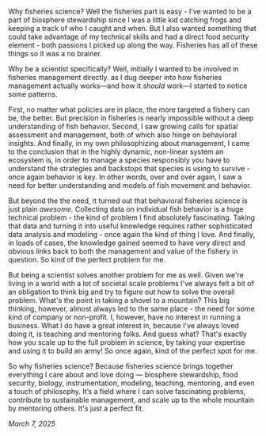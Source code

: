 Why fisheries science? Well the fisheries part is easy - I've wanted to be a part of biosphere stewardship since I was a little kid catching frogs and keeping a track of who I caught and when. But I also wanted something that could take advantage of my technical skills and had a direct food security element - both passions I picked up along the way. Fisheries has all of these things so it was a no brainer. 

Why be a scientist specifically? Well, initially I wanted to be involved in fisheries management directly. as I dug deeper into how fisheries management actually works—and how it _should_ work—I started to notice some patterns.

First, no matter what policies are in place, the more targeted a fishery can be, the better. But precision in fisheries is nearly impossible without a deep understanding of fish behavior. Second, I saw growing calls for spatial assessment and management, both of which also hinge on behavioral insights. And finally, in my own philosophizing about management, I came to the conclusion that in the highly dynamic, non-linear system an ecosystem is, in order to manage a species responsibly you have to understand the strategies and backstops that species is using to survive - once again behavior is key. In other words, over and over again, I saw a need for better understanding and models of fish movement and behavior.

But beyond the the need, it turned out that behavioral fisheries science is just plain _awesome._ Collecting data on individual fish behavior is a huge technical problem - the kind of problem I find absolutely fascinating. Taking that data and turning it into useful knowledge requires rather sophisticated data analysis and modeling - once again the kind of thing I love. And finally, in loads of cases, the knowledge gained seemed to have very direct and obvious links back to both the management and value of the fishery in question. So kind of the perfect problem for me. 

But being a scientist solves another problem for me as well. Given we're living in a world with a lot of societal scale problems I've always felt a bit of an obligation to think big and try to figure out how to solve the overall problem. What's the point in taking a shovel to a mountain? This big thinking, however, almost always led to the same place - the need for some kind of company or non-profit. I, however, have no interest in running a business. What I do have a great interest in, because I've always loved doing it, is teaching and mentoring folks. And guess what? That's exactly how you scale up to the full problem in science, by taking your expertise and using it to build an army! So once again, kind of the perfect spot for me.

So why fisheries science? Because fisheries science brings together everything I care about and love doing — biosphere stewardship, food security, biology, instrumentation, modeling, teaching, mentoring, and even a touch of philosophy. It’s a field where I can solve fascinating problems, contribute to sustainable management, and scale up to the whole mountain by mentoring others. It's just a perfect fit. 

_March 7, 2025_